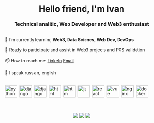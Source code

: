 <div id="header" align="center">
  <h1>Hello friend, I'm Ivan</h1>
  <h3>Technical analitic, Web Developer and Web3 enthusiast</h3>
</div>

<br>🌱 I’m currently learning **Web3, Data Scienes, Web Dev, DevOps** <br><br>
🤔 Ready to participate and assist in Web3 projects and POS validation <br><br>
📫 How to reach me: [LinkeIn](https://www.linkedin.com/in/ivan-medvedev-46761316a) [Email](mailto:medvedev.mgn@gmail.com) <br><br>
💬 I speak russian, english<br><br><br>
<img src="https://cdn.jsdelivr.net/gh/devicons/devicon@latest/icons/python/python-original.svg" title="python" width="40" height="40"/>&nbsp;
<img src="https://cdn.jsdelivr.net/gh/devicons/devicon@latest/icons/django/django-plain.svg" title="django" width="40" height="40"/>&nbsp;
<img src="https://cdn.jsdelivr.net/gh/devicons/devicon@latest/icons/fastapi/fastapi-original.svg" title="django" width="40" height="40"/>&nbsp;
<img src="https://cdn.jsdelivr.net/gh/devicons/devicon@latest/icons/html5/html5-original.svg" title="html" width="40" height="40"/>&nbsp;
<img src="https://cdn.jsdelivr.net/gh/devicons/devicon@latest/icons/css3/css3-original.svg" title="html" width="40" height="40"/>&nbsp;
<img src="https://cdn.jsdelivr.net/gh/devicons/devicon@latest/icons/javascript/javascript-original.svg" title="js" width="40" height="40"/>&nbsp;
<img src="https://cdn.jsdelivr.net/gh/devicons/devicon@latest/icons/react/react-original.svg" title="react" width="40" height="40"/>&nbsp;
<img src="https://cdn.jsdelivr.net/gh/devicons/devicon@latest/icons/vuejs/vuejs-original.svg" title="vue" width="40" height="40"/>&nbsp;
<img src="https://cdn.jsdelivr.net/gh/devicons/devicon@latest/icons/nginx/nginx-original.svg" title="nginx" width="40" height="40"/>&nbsp;
<img src="https://cdn.jsdelivr.net/gh/devicons/devicon@latest/icons/docker/docker-original.svg" title="docker" width="40" height="40"/>&nbsp;<br><br><br>
<div id="stat" align="center">
  <img src="https://github-profile-summary-cards.vercel.app/api/cards/profile-details?username=m1amgn&theme=github_dark"/>
  <img src="https://github-profile-summary-cards.vercel.app/api/cards/most-commit-language?username=m1amgn&theme=github_dark"/>
  <img src="https://github-profile-summary-cards.vercel.app/api/cards/stats?username=m1amgn&theme=github_dark"/> 
</div>
